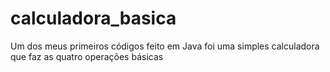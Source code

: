 # calculadora_basica
 Um dos meus primeiros códigos feito em Java foi uma simples calculadora que faz as quatro operações básicas
